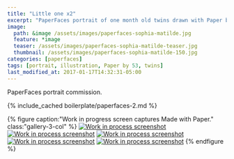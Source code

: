 ```yaml
---
title: "Little one x2"
excerpt: "PaperFaces portrait of one month old twins drawn with Paper by 53 on an iPad."
image: 
  path: &image /assets/images/paperfaces-sophia-matilde.jpg 
  feature: *image
  teaser: /assets/images/paperfaces-sophia-matilde-teaser.jpg
  thumbnail: /assets/images/paperfaces-sophia-matilde-150.jpg
categories: [paperfaces]
tags: [portrait, illustration, Paper by 53, twins]
last_modified_at: 2017-01-17T14:32:31-05:00
---
```


PaperFaces portrait commission.

{% include_cached boilerplate/paperfaces-2.md %}

{% figure caption:"Work in progress screen captures Made with Paper." class:"gallery-3-col" %}
[![Work in process screenshot](/assets/images/paperfaces-sophia-matilde-process-1-600.jpg)](/assets/images/paperfaces-sophia-matilde-process-1-lg.jpg)
[![Work in process screenshot](/assets/images/paperfaces-sophia-matilde-process-2-600.jpg)](/assets/images/paperfaces-sophia-matilde-process-2-lg.jpg)
[![Work in process screenshot](/assets/images/paperfaces-sophia-matilde-process-3-600.jpg)](/assets/images/paperfaces-sophia-matilde-process-3-lg.jpg)
[![Work in process screenshot](/assets/images/paperfaces-sophia-matilde-process-4-600.jpg)](/assets/images/paperfaces-sophia-matilde-process-4-lg.jpg)
[![Work in process screenshot](/assets/images/paperfaces-sophia-matilde-process-5-600.jpg)](/assets/images/paperfaces-sophia-matilde-process-5-lg.jpg)
{% endfigure %}
